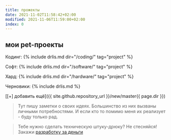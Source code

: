 ```yaml
---
title: прожекты
date: 2021-11-02T11:58:42+02:00
modified: 2021-11-06T11:59:00+02:00
index: 0
---
```


## мои pet-проекты

Кодинг: 
{% include drlis.md dir="/coding/" tag="project" %}

Софт: 
{% include drlis.md dir="/software/" tag="project" %}

Хард: 
{% include drlis.md dir="/hardware/" tag="project" %}

Черновики: 
{% include drlis.md %}

[[+] добавить ещё]({{ site.github.repository_url }}/new/master{{ page.dir }})

> Тут пишу заметки о своих идеях. 
> Большинство из них вызваны личными потребностями. 
> И если кто то помимо меня их реализует - буду только рад.

> Тебе нужно сделать техническую штуку-дрюку? 
> Не стесняйся! Закажи [разработку за деньги](../about.md)



